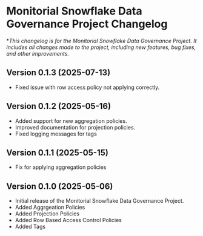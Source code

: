 # Monitorial Snowflake Data Governance Project Changelog

**This changelog is for the Monitorial Snowflake Data Governance Project. It includes all changes made to the project, including new features, bug fixes, and other improvements.*

## Version 0.1.3 (2025-07-13)
- Fixed issue with row access policy not applying correctly.

## Version 0.1.2 (2025-05-16)
- Added support for new aggregation policies.
- Improved documentation for projection policies.
- Fixed logging messages for tags

## Version 0.1.1 (2025-05-15)
- Fix for applying aggregation policies

## Version 0.1.0 (2025-05-06)

- Initial release of the Monitorial Snowflake Data Governance Project.
- Added Aggrgeation Policies
- Added Projection Policies
- Added Row Based Access Control Policies
- Added Tags